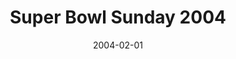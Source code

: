 ---
layout: message
category: message
series: "Super Bowl"
title: "Super Bowl Sunday 2004"
date: 2004-02-01
message_id: 186
---